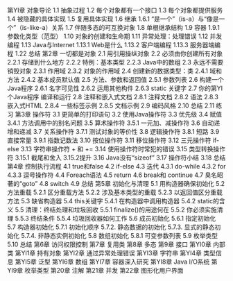 第YI章 对象导论 
1.1 抽象过程 
1.2 每个对象都有一个接口 
1.3 每个对象都提供服务 
1.4 被隐藏的具体实现 
1.5 复用具体实现 
1.6 继承 
1.6.1 “是一个”（is-a）与“像是一个”（is-like-a）关系 
1.7 伴随多态的可互换对象 
1.8 单根继承结构 
1.9 容器 
1.9.1 参数化类型（范型） 
1.10 对象的创建和生命期 
1.11 异常处理：处理错误 
1.12 并发编程 
1.13 Java与Internet 
1.13.1 Web是什么 
1.13.2 客户端编程 
1.13.3 服务器端编程 
1.22 总结 
第2章 一切都是对象 
2.1 用引用操纵对象 
2.2 必须由你创建所有对象 
2.2.1 存储到什么地方 
2.2.2 特例：基本类型 
2.2.3 Java中的数组 
2.3 永远不需要销毁对象 
2.3.1 作用域 
2.3.2 对象的作用域 
2.4 创建新的数据类型：类 
2.4.1 域和方法 
2.4.2 基本成员默认值 
2.5 方法、参数和返回值 
2.5.1 参数列表 
2.6 构建一个Java程序 
2.6.1 名字可见性 
2.6.2 运用其他构件 
2.6.3 static 关键字 
2.7 你的第YI个Java程序 
编译和运行 
2.8 注释和嵌入式文档 
2.8.1 注释文档 
2.8.2 语法 
2.8.3 嵌入式HTML 
2.8.4 一些标签示例 
2.8.5 文档示例 
2.9 编码风格 
2.10 总结 
2.11 练习 
第3章 操作符 
3.1 更简单的打印语句 
3.2 使用Java操作符 
3.3 优先级 
3.4 赋值 
3.4.1 方法调用中的别名问题 
3.5 算术操作符 
3.5.1 一元加、减操作符 
3.6 自动递增和递减 
3.7 关系操作符 
3.7.1 测试对象的等价性 
3.8 逻辑操作符 
3.8.1 短路 
3.9 直接常量 
3.9.1 指数记数法 
3.10 按位操作符 
3.11 移位操作符 
3.12 三元操作符 if-else 
3.13 字符串操作符 + 和 += 
3.14 使用操作符时常犯的错误 
3.15 类型转换操作符 
3.15.1 截尾和舍入 
3.15.2提升 
3.16 Java没有“sizeof” 
3.17 操作符小结 
3.18 总结 
第4章 控制执行流程 
4.1 true和false 
4.2 if-else 
4.3 迭代 
4.3.1 do-while 
4.3.2 for 
4.3.3 逗号操作符 
4.4 Foreach语法 
4.5 return 
4.6 break和 continue 
4.7 臭名昭著的“goto” 
4.8 switch 
4.9 总结 
第5章 初始化与清理 
5.1 用构造器确保初始化 
5.2 方法重载 
5.2.1 区分重载方法 
5.2.2 涉及基本类型的重载 
5.2.3 以返回值区分重载方法 
5.3 缺省构造器 
5.4 this关键字 
5.4.1 在构造器中调用构造器 
5.4.2 static的含义 
5.5 清理：终结处理和垃圾回收 
5.5.1 finalize()的用途何在 
5.5.2 你必须实施清理 
5.5.3 终结条件 
5.5.4 垃圾回收器如何工作 
5.6 成员初始化 
5.6.1 指定初始化 
5.7 构造器初始化 
5.7.1 初始化顺序 
5.7.2. 静态数据的初始化 
5.7.3. 显式的静态初始化 
5.7.4. 非静态实例初始化 
5.8 数组初始化 
5.8.1 可变参数列表 
5.9 枚举类型 
5.10 总结 
第6章 访问权限控制 
第7章 复用类 
第8章 多态 
第9章 接口 
第YI0章 内部类 
第YI1章 持有对象 
第YI2章 通过异常处理错误 
第YI3章 字符串 
第YI4章 类型信息 
第YI5章 泛型 
第YI6章 数组 
第YI7章 容器深入研究 
第YI8章 Java I/O系统 
第YI9章 枚举类型 
第20章 注解 
第21章 并发 
第22章 图形化用户界面 
